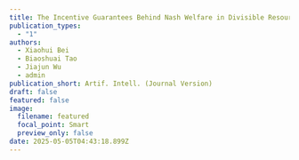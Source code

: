 ```yaml
---
title: The Incentive Guarantees Behind Nash Welfare in Divisible Resources Allocation
publication_types:
  - "1"
authors:
  - Xiaohui Bei
  - Biaoshuai Tao
  - Jiajun Wu
  - admin
publication_short: Artif. Intell. (Journal Version)
draft: false
featured: false
image:
  filename: featured
  focal_point: Smart
  preview_only: false
date: 2025-05-05T04:43:18.899Z
---
```

